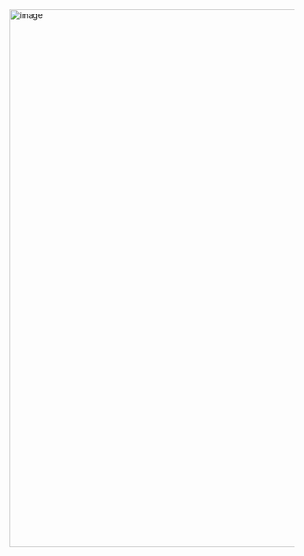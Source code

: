 <img width="1918" height="950" alt="image" src="https://github.com/user-attachments/assets/949152fe-4595-409a-aec3-c243f1090060" />
